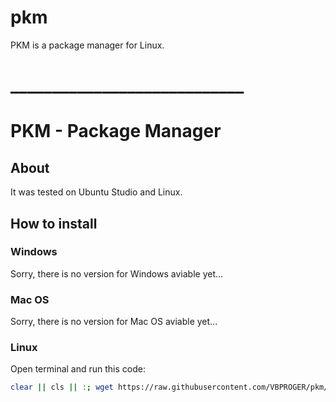 # pkm
PKM is a package manager for Linux.

# ____________________________

# PKM - Pac**k**age Manager
## About
It was tested on Ubuntu Studio and Linux.
## How to install
### Windows
Sorry, there is no version for Windows aviable yet...
### Mac OS
Sorry, there is no version for Mac OS aviable yet...
### Linux
Open terminal and run this code:
```bash
clear || cls || :; wget https://raw.githubusercontent.com/VBPROGER/pkm/main/src/pkm && chmod u+x ~/pkm && mv ~/pkm ~/.local/bin/pkm; clear || cls || :;
```
